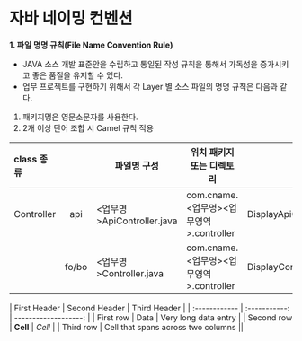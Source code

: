 # 자바 네이밍 컨벤션

**1. 파일 명명 규칙(File Name Convention Rule)**
- JAVA 소스 개발 표준안을 수립하고 통일된 작성 규칙을 통해서 가독성을 증가시키고 좋은 품질을 유지할 수 있다.
- 업무 프로젝트를 구현하기 위해서 각 Layer 별 소스 파일의 명명 규칙은 다음과 같다.
1. 패키지명은 영문소문자를 사용한다.
2. 2개 이상 단어 조합 시 Camel  규칙 적용


| class 종류 || 파일명 구성  | 위치 패키지 또는 디렉토리  | 예 |
|:---|:---:|---|---|---|
| Controller | api  | <업무명>ApiController.java  |  com.cname.<업무명><업무영역>.controller | DisplayApiController.java |
|| fo/bo | <업무명>Controller.java  |  com.cname.<업무명><업무영역>.controller | DisplayController.java |


| First Header | Second Header | Third Header | | :------------ | :-----------: | -------------------: | | First row | Data | Very long data entry | | Second row | **Cell** | *Cell* | | Third row | Cell that spans across two columns ||
